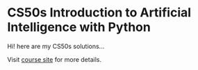 # CS50s Introduction to Artificial Intelligence with Python

Hi! here are my CS50s solutions...

Visit [course site](https://cs50.harvard.edu/ai/2020/) for more details.
